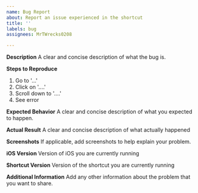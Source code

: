 ```yaml
---
name: Bug Report
about: Report an issue experienced in the shortcut
title: ''
labels: bug
assignees: MrTWrecks0208

---
```


**Description**
A clear and concise description of what the bug is.

**Steps to Reproduce**
1. Go to '...'
2. Click on '....'
3. Scroll down to '....'
4. See error

**Expected Behavior**
A clear and concise description of what you expected to happen.

**Actual Result**
A clear and concise description of what actually happened

**Screenshots**
If applicable, add screenshots to help explain your problem.

**iOS Version**
Version of iOS you are currently running

**Shortcut Version**
Version of the shortcut you are currently running

**Additional Information**
Add any other information about the problem that you want to share.
